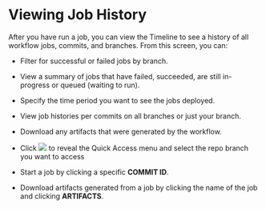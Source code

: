 # Viewing Job History

After you have run a job, you can view the Timeline to see a history of all workflow jobs, commits, and branches. From this screen, you can:

*   Filter for successful or failed jobs by branch.
*   View a summary of jobs that have failed, succeeded, are still in-progress or queued (waiting to run).
*   Specify the time period you want to see the jobs deployed.
*   View job histories per commits on all branches or just your branch.
*   Download any artifacts that were generated by the workflow.
*   Click ![](../docs/images/branches_icon.png) to reveal the Quick Access menu and select the repo branch you want to access

*   Start a job by clicking a specific **COMMIT ID**.

*   Download artifacts generated from a job by clicking the name of the job and clicking **ARTIFACTS**.